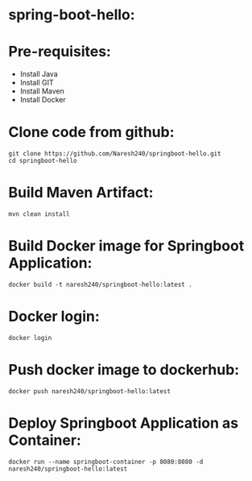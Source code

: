 # spring-boot-hello:

# Pre-requisites:
  - Install Java
  - Install GIT
  - Install Maven
  - Install Docker
  
# Clone code from github:
    git clone https://github.com/Naresh240/springboot-hello.git
    cd springboot-hello
# Build Maven Artifact:
    mvn clean install
# Build Docker image for Springboot Application:
    docker build -t naresh240/springboot-hello:latest .
# Docker login:
    docker login
# Push docker image to dockerhub:
    docker push naresh240/springboot-hello:latest
# Deploy Springboot Application as Container:
    docker run --name springboot-container -p 8080:8080 -d naresh240/springboot-hello:latest
